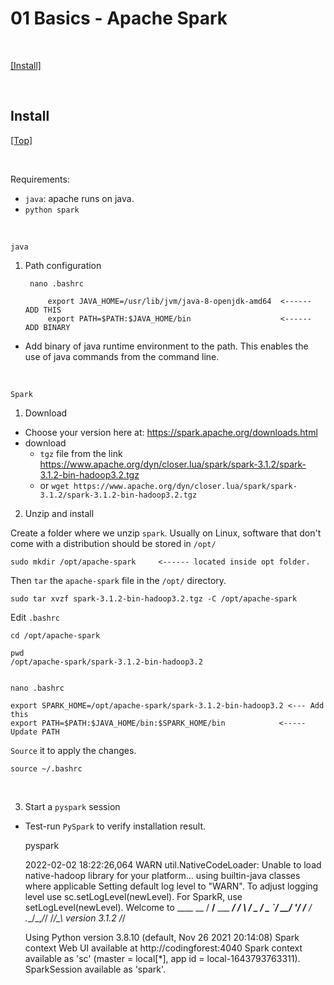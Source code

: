 # <span id='top'>01 Basics - Apache Spark</span>

<br>

[[Install]](#install)  

<br>

## <span id='install'>Install</span>

[[Top]](#top)

<br>

Requirements:
- `java`: apache runs on java. 
- `python spark`

<br>

`java`

1. Path configuration 

        nano .bashrc
    
            export JAVA_HOME=/usr/lib/jvm/java-8-openjdk-amd64  <------ ADD THIS
            export PATH=$PATH:$JAVA_HOME/bin                    <------ ADD BINARY


- Add binary of java runtime environment to the path. This enables the use of java commands from the command line. 

<br>

`Spark`

1. Download

- Choose your version here at: https://spark.apache.org/downloads.html
- download 
  - `tgz` file from the link https://www.apache.org/dyn/closer.lua/spark/spark-3.1.2/spark-3.1.2-bin-hadoop3.2.tgz
  - or `wget https://www.apache.org/dyn/closer.lua/spark/spark-3.1.2/spark-3.1.2-bin-hadoop3.2.tgz`

 
2. Unzip and  install 

Create a folder where we unzip `spark`. Usually on Linux, software that don't come with a distribution should be stored in `/opt/`

    sudo mkdir /opt/apache-spark     <------ located inside opt folder. 

Then `tar` the `apache-spark` file in the `/opt/` directory. 

    sudo tar xvzf spark-3.1.2-bin-hadoop3.2.tgz -C /opt/apache-spark

Edit `.bashrc` 

    cd /opt/apache-spark

    pwd
    /opt/apache-spark/spark-3.1.2-bin-hadoop3.2


    nano .bashrc

    export SPARK_HOME=/opt/apache-spark/spark-3.1.2-bin-hadoop3.2 <--- Add this
    export PATH=$PATH:$JAVA_HOME/bin:$SPARK_HOME/bin            <----- Update PATH


`Source` it to apply the changes.

    source ~/.bashrc

<br>

3. Start a `pyspark` session 

- Test-run `PySpark` to verify installation result. 

    pyspark

    2022-02-02 18:22:26,064 WARN util.NativeCodeLoader: Unable to load native-hadoop library for your platform... using builtin-java classes where applicable
    Setting default log level to "WARN".
    To adjust logging level use sc.setLogLevel(newLevel). For SparkR, use setLogLevel(newLevel).
    Welcome to
            ____              __
           / __/__  ___ _____/ /__
          _\ \/ _ \/ _ `/ __/  '_/
         /__ / .__/\_,_/_/ /_/\_\   version 3.1.2
            /_/

    Using Python version 3.8.10 (default, Nov 26 2021 20:14:08)
    Spark context Web UI available at http://codingforest:4040
    Spark context available as 'sc' (master = local[*], app id = local-1643793763311).
    SparkSession available as 'spark'.